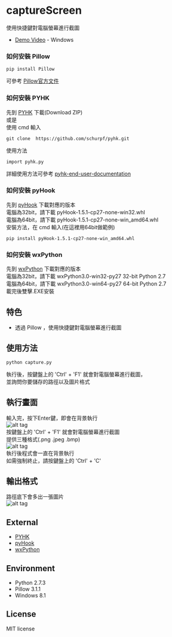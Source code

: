 # captureScreen
使用快捷鍵對電腦螢幕進行截圖
* [Demo Video]() - Windows 

### 如何安裝 Pillow
```
pip install Pillow
```
可參考 [ Pillow官方文件 ]( http://pillow.readthedocs.org/en/3.1.x/index.html ) 

### 如何安裝 PYHK
先到  [PYHK](https://github.com/schurpf/pyhk)  下載(Download ZIP) <br>
或是 <br>
使用 cmd 輸入
```
git clone  https://github.com/schurpf/pyhk.git
```
使用方法
```
import pyhk.py
```
詳細使用方法可參考 [pyhk-end-user-documentation](http://schurpf.com/python/python-hotkey-module/pyhk-end-user-documentation/)

### 如何安裝 pyHook
先到  [pyHook](http://www.lfd.uci.edu/~gohlke/pythonlibs/#pyhook)  下載對應的版本 <br>
電腦為32bit，請下載  pyHook-1.5.1-cp27-none-win32.whl<br>
電腦為64bit，請下載  pyHook-1.5.1-cp27-none-win_amd64.whl<br>
安裝方法，在 cmd 輸入(在這裡用64bit做範例)
```
pip install pyHook-1.5.1-cp27-none-win_amd64.whl
```

### 如何安裝 wxPython
先到  [wxPython](http://www.wxpython.org/download.php)  下載對應的版本  <br>
電腦為32bit，請下載  wxPython3.0-win32-py27	32-bit Python 2.7 <br>
電腦為64bit，請下載  wxPython3.0-win64-py27	64-bit Python 2.7 <br>
載完後雙擊.EXE安裝

## 特色
* 透過 Pillow ，使用快捷鍵對電腦螢幕進行截圖

## 使用方法
```
python capture.py
```
執行後，按鍵盤上的 'Ctrl' + 'F1' 就會對電腦螢幕進行截圖，<br>
並詢問你要儲存的路徑以及圖片格式

## 執行畫面
輸入完，按下Enter鍵，即會在背景執行<br>
![alt tag](http://i.imgur.com/jracczI.jpg)<br>
按鍵盤上的 'Ctrl' + 'F1' 就會對電腦螢幕進行截圖<br>
提供三種格式(.png .jpeg .bmp)<br>
![alt tag](http://i.imgur.com/LKVhUyy.jpg)<br>
執行後程式會一直在背景執行<br>
如需強制終止，請按鍵盤上的 'Ctrl' + 'C'<br>

## 輸出格式
路徑底下會多出一張圖片<br>
![alt tag](http://i.imgur.com/BPXq6Mt.jpg)

## External 
* [PYHK](https://github.com/schurpf/pyhk) 
* [pyHook](http://www.lfd.uci.edu/~gohlke/pythonlibs/#pyhook)
* [wxPython](http://www.wxpython.org/download.php) 

## Environment
* Python 2.7.3
* Pillow 3.1.1
* Windows 8.1

## License
MIT license
